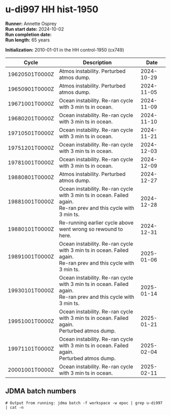 # u-di997 HH hist-1950

**Runner:** Annette Osprey  
**Run start date:** 2024-10-02   
**Run completion date:**   
**Run length:** 65 years   

**Initialization:** 2010-01-01 in the HH control-1950 (cx749)  

| Cycle | Description | Date |
| --- | --- | --- |
| 19620501T0000Z | Atmos instability. Perturbed atmos dump. | 2024-10-29 | 
| 19650901T0000Z | Atmos instability. Perturbed atmos dump. | 2024-11-05 |
| 19671001T0000Z | Ocean instability. Re-ran cycle with 3 min ts in ocean. | 2024-11-09 |
| 19680201T0000Z | Ocean instability. Re-ran cycle with 3 min ts in ocean. | 2024-11-10 |
| 19710501T0000Z | Ocean instability. Re-ran cycle with 3 min ts in ocean. | 2024-11-21 |
| 19751201T0000Z | Ocean instability. Re-ran cycle with 3 min ts in ocean. | 2024-12-03 |
| 19781001T0000Z | Ocean instability. Re-ran cycle with 3 min ts in ocean. | 2024-12-09 |
| 19880801T0000Z | Atmos instability. Perturbed atmos dump. | 2024-12-27 | 
| 19881001T0000Z | Ocean instability. Re-ran cycle with 3 min ts in ocean. Failed again. <br>Re-ran prev and this cycle with 3 min ts.| 2024-12-28 |
| 19880101T0000Z | Re-running earlier cycle above went wrong so rewound to here. | 2024-12-31 | 
| 19891001T0000Z | Ocean instability. Re-ran cycle with 3 min ts in ocean. Failed again. <br>Re-ran prev and this cycle with 3 min ts.| 2025-01-06 |
| 19930101T0000Z | Ocean instability. Re-ran cycle with 3 min ts in ocean. Failed again. <br>Re-ran prev and this cycle with 3 min ts.| 2025-01-14 |
| 19951001T0000Z | Ocean instability. Re-ran cycle with 3 min ts in ocean. Failed again. <br>Perturbed atmos dump.| 2025-01-21 |
| 19971101T0000Z | Ocean instability. Re-ran cycle with 3 min ts in ocean. Failed again. <br>Perturbed atmos dump.| 2025-02-04 |
| 20001001T0000Z | Ocean instability. Re-ran cycle with 3 min ts in ocean. | 2025-02-11 |

## JDMA batch numbers
```
# Output from running: jdma batch -f workspace -w epoc | grep u-di997 | cat -n

```
